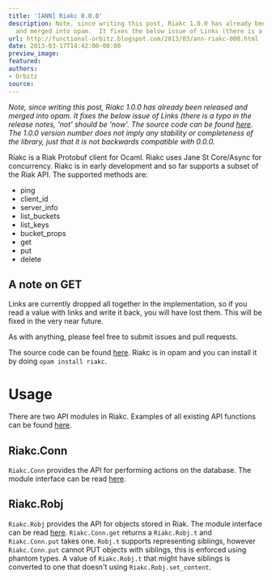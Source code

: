 ```yaml
---
title: '[ANN] Riakc 0.0.0'
description: Note, since writing this post, Riakc 1.0.0 has already been released
  and merged into opam.  It fixes the below issue of Links (there is a t...
url: http://functional-orbitz.blogspot.com/2013/03/ann-riakc-000.html
date: 2013-03-17T14:42:00-00:00
preview_image:
featured:
authors:
- Orbitz
source:
---
```


<p><i>
Note, since writing this post, Riakc 1.0.0 has already been released and merged into opam.  It fixes the below issue of Links (there is a typo in the release notes, 'not' should be 'now'.  The source code can be found <a href="https://github.com/orbitz/ocaml-riakc/tree/1.0.0">here</a>.  The 1.0.0 version number does not imply any stability or completeness of the library, just that it is not backwards compatible with 0.0.0.
</i></p>

<p>
Riakc is a Riak Protobuf client for Ocaml.  Riakc uses Jane St Core/Async for concurrency.  Riakc is in early development and so far supports a subset of the Riak API.  The supported methods are:
</p>

<p>
</p><ul>
<li>ping</li>
<li>client_id</li>
<li>server_info</li>
<li>list_buckets</li>
<li>list_keys</li>
<li>bucket_props</li>
<li>get</li>
<li>put</li>
<li>delete</li>
</ul>


<h2>A note on GET</h2>
<p>
Links are currently dropped all together in the implementation, so if you read a value with links and write it back, you will have lost them.  This will be fixed in the very near future.
</p>

<p>
As with anything, please feel free to submit issues and pull requests.
</p>

<p>
The source code can be found <a href="https://github.com/orbitz/ocaml-riakc/tree/0.0.0">here</a>.  Riakc is in opam and you can install it by doing <code>opam install riakc</code>.
</p>

<h1>Usage</h1>
<p>
There are two API modules in Riakc.  Examples of all existing API functions can be found <a href="https://github.com/orbitz/ocaml-riakc/tree/0.0.0/examples">here</a>.
</p>

<h2>Riakc.Conn</h2>
<p>
<code>Riakc.Conn</code> provides the API for performing actions on the database.  The module interface can be read <a href="https://github.com/orbitz/ocaml-riakc/blob/0.0.0/lib/riakc/conn.mli">here</a>.  
</p>

<h2>Riakc.Robj</h2>
<p>
<code>Riakc.Robj</code> provides the API for objects stored in Riak.  The module interface can be read <a href="https://github.com/orbitz/ocaml-riakc/blob/0.0.0/lib/riakc/robj.mli">here</a>.  <code>Riakc.Conn.get</code> returns a <code>Riakc.Robj.t</code> and <code>Riakc.Conn.put</code> takes one.  <code>Robj.t</code> supports representing siblings, however <code>Riakc.Conn.put</code> cannot PUT objects with siblings, this is enforced using phantom types.  A value of <code>Riakc.Robj.t</code> that might have siblings is converted to one that doesn't using <code>Riakc.Robj.set_content</code>.
</p>
